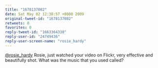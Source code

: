 ```yaml
---
title: "1678137082"
date: Sat May 02 12:38:57 +0000 2009
original-tweet-id: "1678137082"
retweets: 0
favorites: 0
reply-tweet-id: "1663364338"
reply-user-id: "24749436"
reply-user-screen-name: "rosie_hardy"
---
```

<a href="https://twitter.com/rosie_hardy">@rosie_hardy</a> Rosie, just watched your video on Flickr, very effective and beautifully shot. What was the music that you used called?
